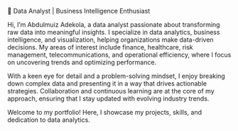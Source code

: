 🌟 Data Analyst | Business Intelligence Enthusiast

Hi, I’m Abdulmuiz Adekola, a data analyst passionate about transforming raw data into meaningful insights.
I specialize in data analytics, business intelligence, and visualization, helping organizations make data-driven decisions.
My areas of interest include finance, healthcare, risk management, telecommunications, and operational efficiency,
where I focus on uncovering trends and optimizing performance.

With a keen eye for detail and a problem-solving mindset,
I enjoy breaking down complex data and presenting it in a way that drives actionable strategies.
Collaboration and continuous learning are at the core of my approach,
ensuring that I stay updated with evolving industry trends.

Welcome to my portfolio! Here,
I showcase my projects, skills, and dedication to data analytics.
